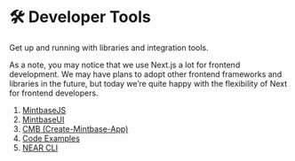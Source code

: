 # 🛠 Developer Tools

Get up and running with libraries and integration tools.

As a note, you may notice that we use Next.js a lot for frontend development. We may have plans to adopt other frontend frameworks and libraries in the future, but today we’re quite happy with the flexibility of Next for frontend developers.

1. [MintbaseJS](mintbasejs.md)
2. [MintbaseUI](mintbaseui.md)
3. [CMB (Create-Mintbase-App)](cmb-create-mintbase-app.md)
4. [Code Examples](code-examples.md)
5. [NEAR CLI](near-cli.md)
